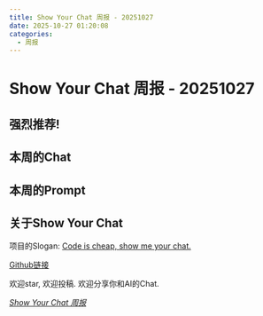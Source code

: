 ```yaml
---
title: Show Your Chat 周报 - 20251027 
date: 2025-10-27 01:20:08
categories:
  - 周报
---
```


# Show Your Chat 周报 - 20251027

## 强烈推荐!



## 本周的Chat 



## 本周的Prompt




## 关于Show Your Chat

项目的Slogan: [Code is cheap, show me your chat.](https://blog.pdjjq.org/archives/code-is-cheap-show-me-your-chat-kgv2z)

[Github链接](https://github.com/TokenRollAI/show-your-chat)

欢迎star, 欢迎投稿. 欢迎分享你和AI的Chat. 

[*Show Your Chat 周报*](https://show-your-chat.tokenroll.ai/)
